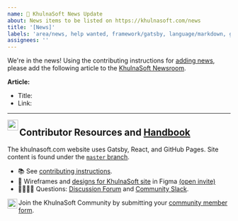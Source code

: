 ```yaml
---
name: 📰 KhulnaSoft News Update
about: News items to be listed on https://khulnasoft.com/news
title: '[News]'
labels: 'area/news, help wanted, framework/gatsby, language/markdown, good first issue'
assignees: ''
---
```

We're in the news! Using the contributing instructions for [adding news](https://github.com/khulnasoft/khulnasoft/blob/master/CONTRIBUTING.md#adding-news), please add the following article to the [KhulnaSoft Newsroom](https://khulnasoft.com/news).

**Article:**
- Title:
- Link:

---
<img src="https://raw.githubusercontent.com/khulnasoft/khulnasoft/master/.github/assets/images/khulnasoft/5-light-small.svg" width="24px" align="left" /><h2>Contributor Resources and <a href="https://khulnasoft.com/community/handbook">Handbook</a></h2>

The khulnasoft.com website uses Gatsby, React, and GitHub Pages. Site content is found under the [`master` branch](https://github.com/khulnasoft/khulnasoft/tree/master).
- 📚 See [contributing instructions](https://github.com/khulnasoft/khulnasoft/blob/master/CONTRIBUTING.md).
- 🎨 Wireframes and [designs for KhulnaSoft site](https://www.figma.com/file/5ZwEkSJwUPitURD59YHMEN/KhulnaSoft-Designs) in Figma [(open invite)](https://www.figma.com/team_invite/redeem/qJy1c95qirjgWQODApilR9)
- 🙋🏾🙋🏼 Questions: [Discussion Forum](https://discuss.khulnasoft.com) and [Community Slack](https://slack.khulnasoft.com).

<img src="https://raw.githubusercontent.com/khulnasoft/khulnasoft/master/.github/assets/images/buttons/community.webp" height="22px" align="left" />Join the KhulnaSoft Community by submitting your [community member form](https://khulnasoft.com/newcomer).
